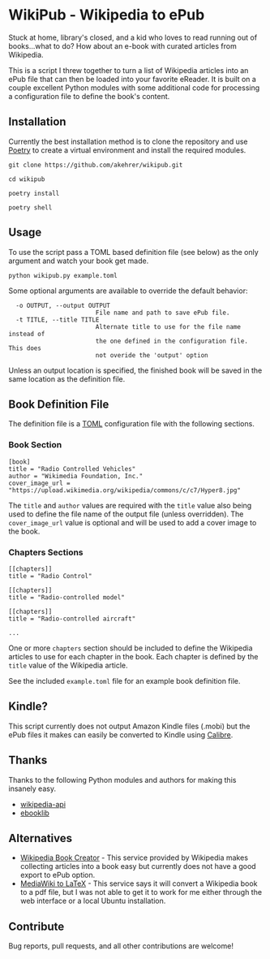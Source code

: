 # WikiPub - Wikipedia to ePub

Stuck at home, library's closed, and a kid who loves to read running out of books...what to do? How about an e-book with curated articles from Wikipedia.

This is a script I threw together to turn a list of Wikipedia articles into an ePub file that can then be loaded into your favorite eReader. It is built on a couple excellent Python modules with some additional code for processing a configuration file to define the book's content.

## Installation

Currently the best installation method is to clone the repository and use [Poetry](https://python-poetry.org/) to create a virtual environment and install the required modules.

```
git clone https://github.com/akehrer/wikipub.git

cd wikipub

poetry install

poetry shell
```

## Usage

To use the script pass a TOML based definition file (see below) as the only argument and watch your book get made.

```
python wikipub.py example.toml
```

Some optional arguments are available to override the default behavior:

```
  -o OUTPUT, --output OUTPUT
                        File name and path to save ePub file.
  -t TITLE, --title TITLE
                        Alternate title to use for the file name instead of
                        the one defined in the configuration file. This does
                        not overide the 'output' option
```

Unless an output location is specified, the finished book will be saved in the same location as the definition file.

## Book Definition File

The definition file is a [TOML](https://github.com/toml-lang/toml) configuration file with the following sections.

### Book Section
```
[book]
title = "Radio Controlled Vehicles"
author = "Wikimedia Foundation, Inc."
cover_image_url = "https://upload.wikimedia.org/wikipedia/commons/c/c7/Hyper8.jpg"
```

The `title` and `author` values are required with the `title` value also being used to define the file name of the output file (unless overridden). The `cover_image_url` value is optional and will be used to add a cover image to the book.

### Chapters Sections
```
[[chapters]]
title = "Radio Control"

[[chapters]]
title = "Radio-controlled model"

[[chapters]]
title = "Radio-controlled aircraft"

...
```

One or more `chapters` section should be included to define the Wikipedia articles to use for each chapter in the book. Each chapter is defined by the `title` value of the Wikipedia article.

See the included `example.toml` file for an example book definition file.

## Kindle?

This script currently does not output Amazon Kindle files (.mobi) but the ePub files it makes can easily be converted to Kindle using [Calibre](https://calibre-ebook.com/).

## Thanks

Thanks to the following Python modules and authors for making this insanely easy.

- [wikipedia-api](https://github.com/martin-majlis/Wikipedia-API)
- [ebooklib](https://github.com/aerkalov/ebooklib)

## Alternatives

- [Wikipedia Book Creator](https://en.wikipedia.org/wiki/Help:Books) - This service provided by Wikipedia makes collecting articles into a book easy but currently does not have a good export to ePub option.
- [MediaWiki to LaTeX](http://mediawiki2latex.wmflabs.org/) - This service says it will convert a Wikipedia book to a pdf file, but I was not able to get it to work for me either through the web interface or a local Ubuntu installation.

## Contribute

Bug reports, pull requests, and all other contributions are welcome!
